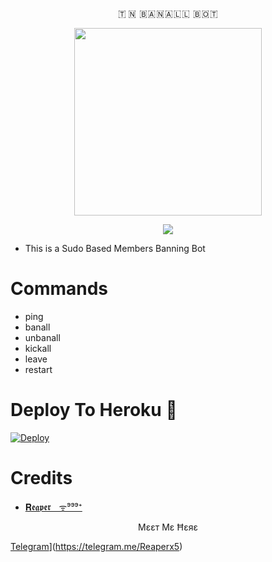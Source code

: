 
<p align="center">🇹 🇳  🇧 🇦 🇳 🇦 🇱 🇱  🇧 🇴 🇹 </p>


<p align="center"><a href="https://t.me/TN_BOT_SUPPORT"><img src="https://telegra.ph/file/60abdd0dac472c43a2e0b.jpg" width="300"></a></p>
<p align="center">
    <a href="https://www.python.org/" alt="made-with-python"> <img src="https://img.shields.io/badge/Made%20with-Python-black.svg?style=flat-square&logo=python&logoColor=blue&color=red" /></a>

- This is a Sudo Based Members Banning Bot 
 
# Commands
- ping
- banall
- unbanall
- kickall
- leave 
- restart

# Deploy To Heroku 🚀
[![Deploy](https://www.herokucdn.com/deploy/button.svg)](https://dashboard.heroku.com/new?template=https://github.com/CenzoGod/Banall-)

# Credits
* [𝐑𝖊𝖆𝖕𝖊𝖗ㅤᯤ⁹⁹⁹⁺](https://github.com/CenzoGod/Banall-)

<p align="center"> Μɛɛт Μɛ Ħɛяɛ </p>

[Telegram](https://img.shields.io/badge/Telegram-2CA5E0?style=for-the-badge&logo=telegram&logoColor=white)](https://telegram.me/Reaperx5)

